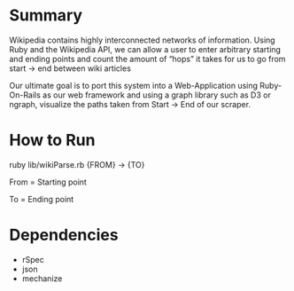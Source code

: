 <h1>Summary</h1>
<p>Wikipedia contains highly interconnected networks of information. Using Ruby and the Wikipedia API, we can allow a user to enter arbitrary starting and ending points and count the amount of “hops” it takes for us to go from start → end between wiki articles</p>

<p>Our ultimate goal is to port this system into a Web-Application using Ruby-On-Rails as our web framework and using a graph library such as D3 or ngraph, visualize the paths taken from Start -> End of our scraper. </p>


<h1>How to Run</h1>
<p> ruby lib/wikiParse.rb {FROM} -> {TO} </p>
<p> From = Starting point </p>
<p> To   = Ending point </p>

<h1> Dependencies </h1>
<ul>
<li>rSpec</li>
<li>json</li>
<li>mechanize</li>